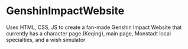 # GenshinImpactWebsite
Uses HTML, CSS, JS to create a fan-made Genshin Impact Website that currently has a character page (Keqing), main page, Monstadt local specialties, and a wish simulator
